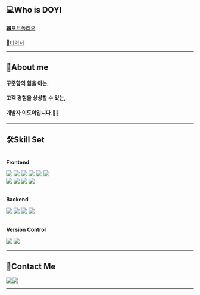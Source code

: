 <div>

 ##  💻Who is DOYI
 
[🗃️포트폴리오](https://doyi-portfolio.vercel.app/)

[📑이력서](https://www.notion.so/13050ed9c78e8020a24ef0e35629ad30)

***** 
  
## 🧐About me
#### 꾸준함의 힘을 아는,
#### 고객 경험을 상상할 수 있는,
#### 개발자 이도이입니다.🏃‍♀️

*****  
</div>

## 🛠️Skill Set
<div style="display:flex; flex-direction:column; align-items:flex-start;">
    <!-- Frontend -->
    <p ><strong>Frontend</strong></p>
    <div>
        <img src="https://img.shields.io/badge/HTML5-E34F26?style=for-the-badge&logo=html5&logoColor=white"> 
        <img src="https://img.shields.io/badge/CSS3-1572B6?style=for-the-badge&logo=css3&logoColor=white"> 
       <img src="https://img.shields.io/badge/Sass-CC6699?style=for-the-badge&logo=sass&logoColor=white"> 
       <img src="	https://img.shields.io/badge/Tailwind_CSS-38B2AC?style=for-the-badge&logo=tailwind-css&logoColor=white"> 
        <img src="https://img.shields.io/badge/JavaScript-F7DF1E?style=for-the-badge&logo=JavaScript&logoColor=white"> 
        <img src="https://img.shields.io/badge/jQuery-0769AD?style=for-the-badge&logo=jquery&logoColor=white"> 
    </div>
<div>
        <img src="https://img.shields.io/badge/React-20232A?style=for-the-badge&logo=react&logoColor=61DAFB">
        <img src="https://img.shields.io/badge/React_Router-CA4245?style=for-the-badge&logo=react-router&logoColor=white">
        <img src="https://img.shields.io/badge/TypeScript-007ACC?style=for-the-badge&logo=typescript&logoColor=white">
        <img src="https://img.shields.io/badge/Next.js-000?logo=nextdotjs&logoColor=fff&style=for-the-badge">
    </div><br/>
     <p ><strong>Backend</strong></p>
    <div>
       <img src="https://img.shields.io/badge/Node.js-43853D?style=for-the-badge&logo=node.js&logoColor=white">       	
        <img src="https://img.shields.io/badge/Java-ED8B00?style=for-the-badge&logo=openjdk&logoColor=white"> 
        <img src="https://img.shields.io/badge/Spring-6DB33F?style=for-the-badge&logo=spring&logoColor=white">
        <img src="https://img.shields.io/badge/PHP-777BB4?style=for-the-badge&logo=php&logoColor=white"> 
    </div><br/>
   <p><strong>Version Control</strong></p>
    <div>
        <img src="https://img.shields.io/badge/GIT-E44C30?style=for-the-badge&logo=git&logoColor=white"> 
        <img src="https://img.shields.io/badge/GitHub-100000?style=for-the-badge&logo=github&logoColor=white"> 
    </div>
</div>

*****  

##  📩Contact Me
<div style="display:flex; flex-direction:row;">
    <a href="https://instagram.com/2_doooo_2?igshid=MzMyNGUyNmU2YQ%3D%3D&utm_source=qr">
          <img src="https://img.shields.io/badge/Instagram-E4405F?style=for-the-badge&logo=instagram&logoColor=white"> 
    </a>
    <a href="https://2-doooo-2.tistory.com/">
          <img src="https://img.shields.io/badge/Blogger-FF5722?style=for-the-badge&logo=blogger&logoColor=white"> 
    </a>
</div>

*****  



